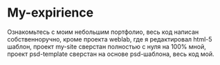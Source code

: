 # My-expirience
Ознакомьтесь с моим небольшим портфолио, весь код написан собственноручно, кроме проекта weblab, где я редактировал html-5 шаблон,
проект my-site сверстан полностью с нуля на 100% мной,
проект psd-template сверстан на основе psd-шаблона, весь код мой.
